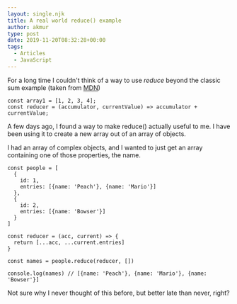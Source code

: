 ```yaml
---
layout: single.njk
title: A real world reduce() example
author: akmur
type: post
date: 2019-11-20T08:32:28+00:00
tags:
  - Articles
  - JavaScript
---
```


For a long time I couldn't think of a way to use _reduce_ beyond the classic sum example (taken from [MDN][1])

```
const array1 = [1, 2, 3, 4];
const reducer = (accumulator, currentValue) => accumulator + currentValue;
```

A few days ago, I found a way to make reduce() actually useful to me. I have been using it to create a new array out of an array of objects.

I had an array of complex objects, and I wanted to just get an array containing one of those properties, the name.

```
const people = [
  {
    id: 1,
    entries: [{name: 'Peach'}, {name: 'Mario'}]
  },
  {
    id: 2,
    entries: [{name: 'Bowser'}]
  }
]

const reducer = (acc, current) => {
  return [...acc, ...current.entries]
}

const names = people.reduce(reducer, [])

console.log(names) // [{name: 'Peach'}, {name: 'Mario'}, {name: 'Bowser'}]
```

Not sure why I never thought of this before, but better late than never, right?

[1]: https://developer.mozilla.org/en-US/docs/Web/JavaScript/Reference/Global_Objects/Array/reduce

```

```

